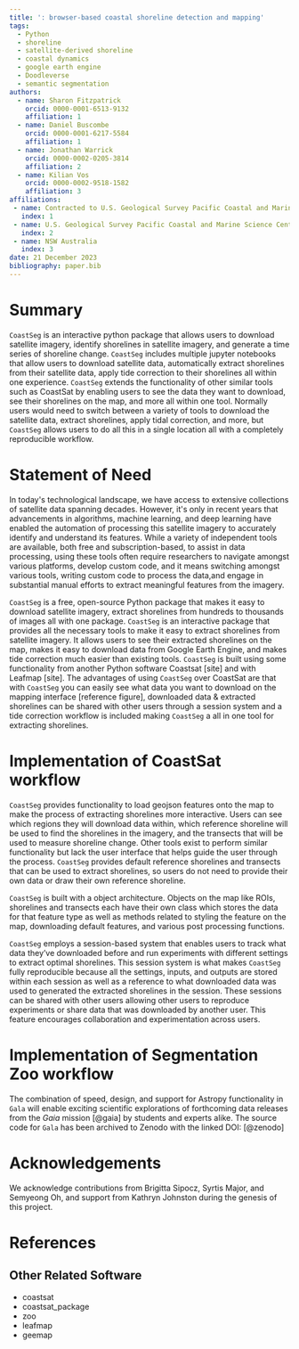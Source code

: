 ```yaml
---
title: ': browser-based coastal shoreline detection and mapping'
tags:
  - Python
  - shoreline
  - satellite-derived shoreline
  - coastal dynamics
  - google earth engine
  - Doodleverse
  - semantic segmentation
authors:
  - name: Sharon Fitzpatrick
    orcid: 0000-0001-6513-9132
    affiliation: 1
  - name: Daniel Buscombe
    orcid: 0000-0001-6217-5584
    affiliation: 1    
  - name: Jonathan Warrick
    orcid: 0000-0002-0205-3814
    affiliation: 2  
  - name: Kilian Vos
    orcid: 0000-0002-9518-1582
    affiliation: 3      
affiliations:
 - name: Contracted to U.S. Geological Survey Pacific Coastal and Marine Science Center
   index: 1
 - name: U.S. Geological Survey Pacific Coastal and Marine Science Center
   index: 2
 - name: NSW Australia
   index: 3   
date: 21 December 2023
bibliography: paper.bib
---
```


# Summary

``CoastSeg`` is an interactive python package that allows users to download satellite imagery, identify shorelines in satellite imagery, and generate a time series of shoreline change. ``CoastSeg`` includes multiple jupyter notebooks that allow users to download satellite data, automatically extract shorelines from their satellite data, apply tide correction to their shorelines all within one experience. ``CoastSeg`` extends the functionality of other similar tools such as CoastSat by enabling users to see the data they want to download, see their shorelines on the map, and more all within one tool. Normally users would need to switch between a variety of tools to download the satellite data, extract shorelines, apply tidal correction, and more, but ``CoastSeg`` allows users to do all this in a single location all with a completely reproducible workflow.


# Statement of Need
In today's technological landscape, we have access to extensive collections of satellite data spanning decades. However, it's only in recent years that advancements in algorithms, machine learning, and deep learning have enabled the automation of processing this satellite imagery to accurately identify and understand its features. While a variety of independent tools are available, both free and subscription-based, to assist in data processing, using these tools often require researchers to navigate amongst various platforms, develop custom code, and  it means switching amongst various tools, writing custom code to process the data,and engage in substantial manual efforts to extract meaningful features from the imagery.

``CoastSeg`` is a free, open-source Python package that makes it easy to download satellite imagery, extract shorelines from hundreds to thousands of images all with one package. ``CoastSeg`` is an interactive package that provides all the necessary tools to make it easy to extract shorelines from satellite imagery. It allows users to see their extracted shorelines on the map, makes it easy to download data from Google Earth Engine, and makes tide correction much easier than existing tools. ``CoastSeg`` is built using some functionality from another Python software Coastsat [site] and with Leafmap [site]. The advantages of using ``CoastSeg`` over CoastSat are that with ``CoastSeg`` you can easily see what data you want to download on the mapping interface [reference figure], downloaded data & extracted shorelines can be shared with other users through a session system and a tide correction workflow is included making ``CoastSeg`` a all in one tool for extracting shorelines.

# Implementation of CoastSat workflow

``CoastSeg`` provides functionality to load geojson features onto the map to make the process of extracting shorelines more interactive. Users can see which regions they will download data within, which reference shoreline will be used to find the shorelines in the imagery, and the transects that will be used to measure shoreline change.  Other tools exist to perform similar functionality but lack the user interface that helps guide the user through the process. ``CoastSeg`` provides default reference shorelines and transects that can be used to extract shorelines, so users do not need to provide their own data or draw their own reference shoreline.

``CoastSeg`` is built with a object architecture. Objects on the map like ROIs, shorelines and transects each have their own class which stores the data for that feature type as well as methods related to styling the feature on the map, downloading default features, and various post processing functions.

 ``CoastSeg`` employs a session-based system that enables users to track what data they’ve downloaded before and run experiments with different settings to extract optimal shorelines. This session system is what makes ``CoastSeg`` fully reproducible because all the settings, inputs, and outputs are stored within each session as well as a reference to what downloaded data was used to generated the extracted shorelines in the session. These sessions can be shared with other users allowing other users to reproduce experiments or share data that was downloaded by another user. This feature encourages collaboration and experimentation across users.

# Implementation of Segmentation Zoo workflow

The combination of speed,
design, and support for Astropy functionality in ``Gala`` will enable exciting
scientific explorations of forthcoming data releases from the *Gaia* mission
[@gaia] by students and experts alike. The source code for ``Gala`` has been
archived to Zenodo with the linked DOI: [@zenodo]

# Acknowledgements

We acknowledge contributions from Brigitta Sipocz, Syrtis Major, and Semyeong
Oh, and support from Kathryn Johnston during the genesis of this project.

# References
## Other Related Software
- coastsat
- coastsat_package
- zoo
- leafmap
- geemap